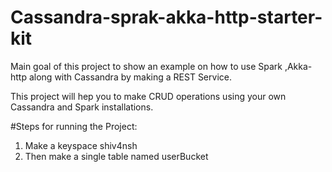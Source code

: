 # Cassandra-sprak-akka-http-starter-kit

Main goal of this project to show an example on how to use Spark ,Akka-http along with Cassandra by making a REST Service.

This project will hep you to make CRUD operations using your own Cassandra and Spark installations.

#Steps for running the Project:

1. Make a keyspace shiv4nsh
2. Then make a single table named userBucket 